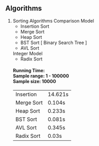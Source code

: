 ## Algorithms 

<ol>
	<li>Sorting Algorithms
		Comparison Model
		<ul>
			<li>
				Insertion Sort
			</li>
			<li>
				Merge Sort
			</li>
			<li>
			    Heap Sort
		    </li>
		    <li>
		        BST Sort [ Binary Search Tree ]
		    </li>
		    <li>
		    	AVL Sort
		    </li>
		</ul>
		Integer Model
		<ul>
			<li>
				Radix Sort
			</li>
		</ul>
		<h4>
			Running Time:<br/>
			Sample range: 1 - 100000<br/>
			Sample size: 10000<br/>
		</h4>
		<table>
			<tr>
				<td>Insertion</td>
				<td>14.621s</td>
			</tr>
			<tr>
				<td>Merge Sort</td>
				<td>0.104s</td>
			</tr>
			<tr>
				<td>Heap Sort</td>
				<td>0.233s</td>
			</tr>
			<tr>
				<td>BST Sort</td>
				<td>0.081s</td>
			</tr>
			<tr>
				<td>AVL Sort</td>
				<td>0.345s</td>
			</tr>
			<tr>
				<td>Radix Sort</td>
				<td>0.03s</td>
			</tr>
		</table>
	</li>
</ol>